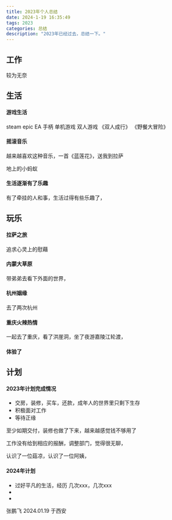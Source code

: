 ```yaml
---
title: 2023年个人总结
date: 2024-1-19 16:35:49
tags: 2023
categories: 总结
description: "2023年已经过去，总结一下。"
---
```



## 工作

较为无奈

## 生活

#### 游戏生活

steam epic EA 
手柄 单机游戏 双人游戏
《双人成行》 《野餐大冒险》

#### 摇滚音乐

越来越喜欢这种音乐，一首《蓝莲花》，送我到拉萨

地上的小蚂蚁

#### 生活逐渐有了乐趣

有了牵挂的人和事，生活过得有些乐趣了，

## 玩乐

#### 拉萨之旅

追求心灵上的慰藉

#### 内蒙大草原

带弟弟去看下外面的世界，

#### 杭州姻缘

去了两次杭州 

#### 重庆火辣热情

一起去了重庆，看了洪崖洞，坐了夜游嘉陵江轮渡，

#### 体验了

## 计划

#### 2023年计划完成情况

- 交房，装修，买车，还款，成年人的世界里只剩下生存
- 积极面对工作
- 等待正缘

至少如期交付，装修也做了下来，越来越感觉钱不够用了

工作没有给到相应的报酬，调整部门，觉得很无聊，

认识了一位菇凉，认识了一位阿姨，


#### 2024年计划

- 过好平凡的生活，经历 几次xxx，几次xxx
- 
- 


张鹏飞
2024.01.19 于西安  
